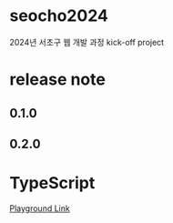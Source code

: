 # seocho2024
2024년 서초구 웹 개발 과정
kick-off project

# release note
## 0.1.0
## 0.2.0


# TypeScript
[Playground Link](https://www.typescriptlang.org/play/?#code/MYewdgzgLgBBBccoCcCWYDmMC8MDkAhgEbB4DcAUBAHQA2ApplABaUUOwCeiYArgLZF6ySpxwwAjACYAzJVCQQDOiAwAKCABoYnAJRkgA)

